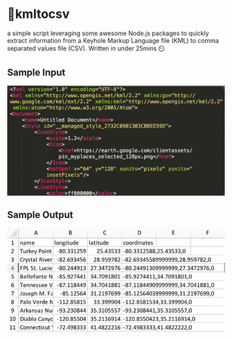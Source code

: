 # 📁kmltocsv
a simple script leveraging some awesome Node.js packages to quickly extract information from a Keyhole Markup Language file (KML) to comma separated values file (CSV). Written in under 25mins ⏲️

## Sample Input 
![Alt text](./input.png?raw=true)

## Sample Output
![Alt text](./output.png?raw=true)
